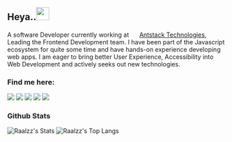 <h2>Heya..<img src="https://raw.githubusercontent.com/iampavangandhi/iampavangandhi/master/gifs/Hi.gif" width="30"/></h2>

A software Developer currently working at <img height="16" width="16" src='http://www.google.com/s2/favicons?domain=www.antstack.io'/>
[Antstack Technologies](https://antstack.io), Leading the Frontend Development team. I have been part of the Javascript ecosystem for quite some time and have hands-on experience developing web apps. I am eager to bring better User Experience, Accessibility into Web Development and actively seeks out new technologies.


### Find me here:
<p>
  <a href="mailto:hi@raalzz.com?subject=[GitHub]%20🔥%20Prise%20de%20contact&body=Bonjour%20Stan%2C%0A%0AJe%20viens%20vers%20toi%20aujourd%27hui%20apr%C3%A8s%20avoir%20vu%20ton%20profil%20GitHub%20pour%20..."><img src="https://img.shields.io/badge/e‑mail-D14836.svg?style=for-the-badge&logo=GMail&logoColor=white"/></a>
  <a href="https://twitter.com/raalzz"><img src="https://img.shields.io/badge/twitter-1DA1F2.svg?style=for-the-badge&logo=twitter&logoColor=white"/></a>
  <a href="https://github.com/raalzz"><img src="https://img.shields.io/badge/github-181717.svg?style=for-the-badge&logo=github&logoColor=white"/></a>
  <a href="https://polywork.com/raalzz"><img src="https://img.shields.io/badge/polywork-543DE0.svg?style=for-the-badge&logo=polywork&logoColor=white"/></a>
  <a href="https://www.linkedin.com/in/raalzz"><img src="https://img.shields.io/badge/linkedin-0077B5.svg?style=for-the-badge&logo=linkedin&logoColor=white" /></a>
</p>

<!-- ### Things I code with
<p>
   <img src="https://img.shields.io/badge/--F7DF1E?style=flat-square&logo=javascript&logoColor=black"/>
   <img src="https://img.shields.io/badge/--3178C6?style=flat-square&logo=typescript&logoColor=white"/>
  
   <img src="https://img.shields.io/badge/--CB3837?style=flat-square&logo=NPM&logoColor=white"/>
   <img src="https://img.shields.io/badge/--CB3837?style=flat-square&logo=NPM&logoColor=white"/>
   <img src="https://img.shields.io/badge/--CB3837?style=flat-square&logo=NPM&logoColor=white"/>
   <img src="https://img.shields.io/badge/--CB3837?style=flat-square&logo=NPM&logoColor=white"/>
   <img src="https://img.shields.io/badge/--CB3837?style=flat-square&logo=NPM&logoColor=white"/>
   <img src="https://img.shields.io/badge/--CB3837?style=flat-square&logo=NPM&logoColor=white"/>
   <img src="https://img.shields.io/badge/--CB3837?style=flat-square&logo=NPM&logoColor=white"/>
</p> -->

### Github Stats 

![Raalzz's Stats](https://github-readme-stats.vercel.app/api?username=Raalzz&count_private=true&hide_border=true&show_icons=true&hide_title=true&theme=radical)
![Raalzz's Top Langs](https://github-readme-stats.vercel.app/api/top-langs/?username=Raalzz&layout=compact&hide=php&hide_border=true&theme=radical)


<!--
**Raalzz/Raalzz** is a ✨ _special_ ✨ repository because its `README.md` (this file) appears on your GitHub profile.

Here are some ideas to get you started:

- 🔭 I’m currently working on ...
- 🌱 I’m currently learning ...
- 👯 I’m looking to collaborate on ...
- 🤔 I’m looking for help with ...
- 💬 Ask me about ...
- 📫 How to reach me: ...
- 😄 Pronouns: ...
- ⚡ Fun fact: ...
-->
